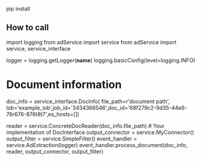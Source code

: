 pip install <wheel file>

## How to call
import logging
from adService import service
from adService import service, service_interface

logger = logging.getLogger(__name__)
logging.basicConfig(level=logging.INFO)

# Document information
doc_info = service_interface.DocInfo(
    file_path=r'document path',
    lob='example_lob',job_id='3434366546',doc_id='68f279c2-9d35-44e6-76r676-876t8t7',es_hosts=[])

reader = service.ConcreteDocReader(doc_info.file_path)  # Your implementation of DocInterface
output_connector = service.MyConnector()
output_filter = service.SimpleFilter()
event_handler = service.AdExtraction(logger)
event_handler.process_document(doc_info, reader, output_connector, output_filter)
